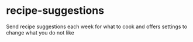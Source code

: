 # recipe-suggestions
Send recipe suggestions each week for what to cook and offers settings to change what you do not like
